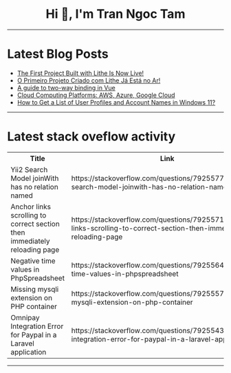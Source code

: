 <h1 align="center">Hi 👋, I'm Tran Ngoc Tam</h1>

---

# Latest Blog Posts 
<!-- BLOG-POST-LIST:START -->
- [The First Project Built with Lithe Is Now Live!](https://dev.to/lithephp/the-first-project-built-with-lithe-is-now-live-26h3)
- [O Primeiro Projeto Criado com Lithe Já Está no Ar!](https://dev.to/lithephp/o-primeiro-projeto-criado-com-lithe-ja-esta-no-ar-46b1)
- [A guide to two-way binding in Vue](https://dev.to/logrocket/a-guide-to-two-way-binding-in-vue-559b)
- [Cloud Computing Platforms: AWS, Azure, Google Cloud](https://dev.to/rednexie/cloud-computing-platforms-aws-azure-google-cloud-23hg)
- [How to Get a List of User Profiles and Account Names in Windows 11?](https://dev.to/win11verse/how-to-get-a-list-of-user-profiles-and-account-names-in-windows-11-35al)
<!-- BLOG-POST-LIST:END -->

---

# Latest stack oveflow activity
<table>
  <tr><th>Title</th><th>Link</th></tr>
  <!-- STACKOVERFLOW:START --><tr><td>Yii2 Search Model joinWith has no relation named</td><td>https://stackoverflow.com/questions/79255773/yii2-search-model-joinwith-has-no-relation-named</td></tr><tr><td>Anchor links scrolling to correct section then immediately reloading page</td><td>https://stackoverflow.com/questions/79255710/anchor-links-scrolling-to-correct-section-then-immediately-reloading-page</td></tr><tr><td>Negative time values in PhpSpreadsheet</td><td>https://stackoverflow.com/questions/79255647/negative-time-values-in-phpspreadsheet</td></tr><tr><td>Missing mysqli extension on PHP container</td><td>https://stackoverflow.com/questions/79255578/missing-mysqli-extension-on-php-container</td></tr><tr><td>Omnipay Integration Error for Paypal in a Laravel application</td><td>https://stackoverflow.com/questions/79255436/omnipay-integration-error-for-paypal-in-a-laravel-application</td></tr><!-- STACKOVERFLOW:END -->
</table>

---


